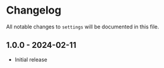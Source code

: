 # Changelog

All notable changes to `settings` will be documented in this file.

## 1.0.0 - 2024-02-11

- Initial release
